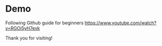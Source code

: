 # Demo

Following Github guide for beginners https://www.youtube.com/watch?v=RGOj5yH7evk

Thank you for visiting!
